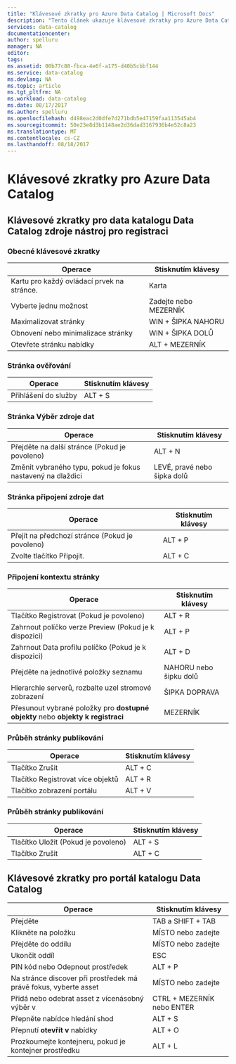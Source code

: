 ```yaml
---
title: "Klávesové zkratky pro Azure Data Catalog | Microsoft Docs"
description: "Tento článek ukazuje klávesové zkratky pro Azure Data Catalog."
services: data-catalog
documentationcenter: 
author: spelluru
manager: NA
editor: 
tags: 
ms.assetid: 00b77c88-fbca-4e6f-a175-d40b5cbbf144
ms.service: data-catalog
ms.devlang: NA
ms.topic: article
ms.tgt_pltfrm: NA
ms.workload: data-catalog
ms.date: 08/17/2017
ms.author: spelluru
ms.openlocfilehash: d498eac2d0dfe7d271bdb5e47159faa113545ab4
ms.sourcegitcommit: 50e23e8d3b1148ae2d36dad3167936b4e52c8a23
ms.translationtype: MT
ms.contentlocale: cs-CZ
ms.lasthandoff: 08/18/2017
---
```

# <a name="keyboard-shortcuts-for-azure-data-catalog"></a>Klávesové zkratky pro Azure Data Catalog
## <a name="keyboard-shortcuts-for-the-data-catalog-data-source-registration-tool"></a>Klávesové zkratky pro data katalogu Data Catalog zdroje nástroj pro registraci
### <a name="general-keyboard-shortcuts"></a>Obecné klávesové zkratky
| Operace | Stisknutím klávesy |
| --- | --- |
| Kartu pro každý ovládací prvek na stránce. |Karta |
| Vyberte jednu možnost |Zadejte nebo MEZERNÍK |
| Maximalizovat stránky |WIN + ŠIPKA NAHORU |
| Obnovení nebo minimalizace stránky |WIN + ŠIPKA DOLŮ |
| Otevřete stránku nabídky |ALT + MEZERNÍK |

### <a name="authentication-page"></a>Stránka ověřování
| Operace | Stisknutím klávesy |
| --- | --- |
| Přihlášení do služby |ALT + S |

### <a name="data-source-selection-page"></a>Stránka Výběr zdroje dat
| Operace | Stisknutím klávesy |
| --- | --- |
| Přejděte na další stránce (Pokud je povoleno) |ALT + N |
| Změnit vybraného typu, pokud je fokus nastavený na dlaždici |LEVÉ, pravé nebo šipka dolů |

### <a name="data-source-connection-page"></a>Stránka připojení zdroje dat
| Operace | Stisknutím klávesy |
| --- | --- |
| Přejít na předchozí stránce (Pokud je povoleno) |ALT + P |
| Zvolte tlačítko Připojit. |ALT + C |

### <a name="connection-context-page"></a>Připojení kontextu stránky
| Operace | Stisknutím klávesy |
| --- | --- |
| Tlačítko Registrovat (Pokud je povoleno) |ALT + R |
| Zahrnout políčko verze Preview (Pokud je k dispozici) |ALT + P |
| Zahrnout Data profilu políčko (Pokud je k dispozici) |ALT + D |
| Přejděte na jednotlivé položky seznamu |NAHORU nebo šipku dolů |
| Hierarchie serverů, rozbalte uzel stromové zobrazení |ŠIPKA DOPRAVA |
| Přesunout vybrané položky pro **dostupné objekty** nebo **objekty k registraci** |MEZERNÍK |

### <a name="publish-progress-page"></a>Průběh stránky publikování
| Operace | Stisknutím klávesy |
| --- | --- |
| Tlačítko Zrušit |ALT + C |
| Tlačítko Registrovat více objektů |ALT + R |
| Tlačítko zobrazení portálu |ALT + V |

### <a name="publish-progress-page"></a>Průběh stránky publikování
| Operace | Stisknutím klávesy |
| --- | --- |
| Tlačítko Uložit (Pokud je povoleno) |ALT + S |
| Tlačítko Zrušit |ALT + C |

## <a name="keyboard-shortcuts-for-the-data-catalog-portal"></a>Klávesové zkratky pro portál katalogu Data Catalog
| Operace | Stisknutím klávesy |
| --- | --- |
| Přejděte |TAB a SHIFT + TAB |
| Klikněte na položku |MÍSTO nebo zadejte |
| Přejděte do oddílu |MÍSTO nebo zadejte |
| Ukončit oddíl |ESC |
| PIN kód nebo Odepnout prostředek |ALT + P |
| Na stránce discover při prostředek má právě fokus, vyberte asset |MÍSTO nebo zadejte |
| Přidá nebo odebrat asset z vícenásobný výběr v |CTRL + MEZERNÍK nebo ENTER |
| Přepněte nabídce hledání shod |ALT + S |
| Přepnutí **otevřít v** nabídky |ALT + O |
| Prozkoumejte kontejneru, pokud je kontejner prostředku |ALT + L |

